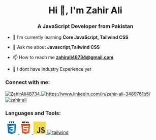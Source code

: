 
<p align="center">
  <h1 align="center"> Hi 👋, I'm Zahir Ali </h1>
  <h3 align="center">A JavaScript Developer from Pakistan</H3>
</p>

<!--
**zahir-ali/zahir-ali** is a ✨ _special_ ✨ repository because its `README.md` (this file) appears on your GitHub profile.

Here are some ideas to get you started:
-->
<ul dir="auto">
<li>
<p dir="auto">🌱 I’m currently learning <strong>Core JavaScript, Tailwind CSS</strong></p>
</li>
<li>
<p dir="auto">💬 Ask me about <strong>Javascript,Tailwind CSS</strong></p>
</li>
<li>
<p dir="auto">📫 How to reach me <strong><a href="mailto:zahirali48734@gmail.com">zahirali48734@gmail.com</a></strong></p>
</li>
<li>
<p dir="auto">📄 I dont have industry Experience yet </p>
</li>
</ul>
<!--connect with me-->
<!-- twitter link -->
<h3 align="left" class="heading-element" dir="auto">Connect with me:</h3>
<p align="left" dir="auto">
  <a href="https://twitter.com/ZahirAli48734" rel="nofollow">
  <img align="center" src="https://raw.githubusercontent.com/rahuldkjain/github-profile-readme-generator/master/src/images/icons/Social/twitter.svg" alt="ZahirAli48734" height="30" width="40" style="max-width: 100%;">
  </a>
  <!-- linkedin link -->
  <a href="https://linkedin.com/in/zahir-ali-3489761b5/" rel="nofollow"><img align="center" src="https://raw.githubusercontent.com/rahuldkjain/github-profile-readme-generator/master/src/images/icons/Social/linked-in-alt.svg" alt="https://www.linkedin.com/in/zahir-ali-3489761b5/" height="30" width="40" style="max-width: 100%;">
</a>
 <!-- facebook link -->
  <a href="https://fb.com/?_rdc=1&_rdr" rel="nofollow"><img align="center" src="https://raw.githubusercontent.com/rahuldkjain/github-profile-readme-generator/master/src/images/icons/Social/facebook.svg" alt="zahir ali" height="30" width="40" style="max-width: 100%;"></a>
</p>
<h3 align="left" class="heading-element" dir="auto">Languages and Tools:</h3>
<p align="left" dir="auto">
<!-- html icon -->
<a href="https://www.w3schools.com/css/" rel="nofollow"> <img src="https://raw.githubusercontent.com/devicons/devicon/master/icons/css3/css3-original-wordmark.svg" alt="css3" width="40" height="40" style="max-width: 100%;"> </a>
<!--html icon -->
<a href="https://www.w3.org/html/" rel="nofollow"> <img src="https://raw.githubusercontent.com/devicons/devicon/master/icons/html5/html5-original-wordmark.svg" alt="html5" width="40" height="40" style="max-width: 100%;"> </a>
<!-- javascript icon -->
<a href="https://developer.mozilla.org/en-US/docs/Web/JavaScript" rel="nofollow"> <img src="https://raw.githubusercontent.com/devicons/devicon/master/icons/javascript/javascript-original.svg" alt="javascript" width="40" height="40" style="max-width: 100%;"> </a>
<!-- tailwind css icon -->
<a href="https://tailwindcss.com/" rel="nofollow"> <img src="https://camo.githubusercontent.com/0568e2de313626b2bd9b96f326941b012d45e9a4db1a23aa78bd8036207e57f8/68747470733a2f2f7777772e766563746f726c6f676f2e7a6f6e652f6c6f676f732f7461696c77696e646373732f7461696c77696e646373732d69636f6e2e737667" alt="tailwind" width="40" height="40" data-canonical-src="https://www.vectorlogo.zone/logos/tailwindcss/tailwindcss-icon.svg" style="max-width: 100%;"> </a>

</p>
